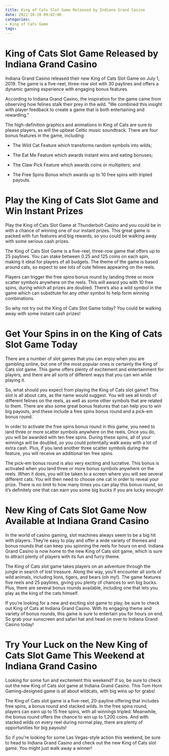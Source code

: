 ```yaml
---
title: King of Cats Slot Game Released by Indiana Grand Casino
date: 2022-10-28 09:02:06
categories:
- King of Cats Game
tags:
---
```



#  King of Cats Slot Game Released by Indiana Grand Casino

Indiana Grand Casino released their new King of Cats Slot Game on July 1, 2019. The game is a five-reel, three-row slot with 30 paylines and offers a dynamic gaming experience with engaging bonus features.

According to Indiana Grand Casino, the inspiration for the game came from observing how felines stalk their prey in the wild. “We combined this insight with player feedback to create a game that is both entertaining and rewarding.”

The high-definition graphics and animations in King of Cats are sure to please players, as will the upbeat Celtic music soundtrack. There are four bonus features in the game, including:

* The Wild Cat Feature which transforms random symbols into wilds;

* The Eat Me Feature which awards instant wins and eating bonuses;

* The Claw Pick Feature which awards coins or multipliers; and

* The Free Spins Bonus which awards up to 10 free spins with tripled payouts.

#  Play the King of Cats Slot Game and Win Instant Prizes

Play the King of Cats Slot Game at Thunderbolt Casino and you could be in with a chance of winning one of our instant prizes. This great game is packed with fun features and big rewards, so you could be walking away with some serious cash prizes.

The King of Cats Slot Game is a five-reel, three-row game that offers up to 25 paylines. You can stake between 0.25 and 125 coins on each spin, making it ideal for players of all budgets. The theme of the game is based around cats, so expect to see lots of cute felines appearing on the reels.

Players can trigger the free spins bonus round by landing three or more scatter symbols anywhere on the reels. This will award you with 10 free spins, during which all prizes are doubled. There’s also a wild symbol in the game which can substitute for any other symbol to help form winning combinations.

So why not try out the King of Cats Slot Game today? You could be walking away with some instant cash prizes!

#  Get Your Spins in on the King of Cats Slot Game Today

There are a number of slot games that you can enjoy when you are gambling online, but one of the most popular ones is certainly the King of Cats slot game. This game offers plenty of excitement and entertainment for players, and there are all sorts of different ways that you can win while playing it.

So, what should you expect from playing the King of Cats slot game? This slot is all about cats, as the name would suggest. You will see all kinds of different felines on the reels, as well as some other symbols that are related to them. There are also some great bonus features that can help you to win big payouts, and these include a free spins bonus round and a pick-em bonus round.

In order to activate the free spins bonus round in this game, you need to land three or more scatter symbols anywhere on the reels. Once you do, you will be awarded with ten free spins. During these spins, all of your winnings will be doubled, so you could potentially walk away with a lot of extra cash. Plus, if you land another three scatter symbols during the feature, you will receive an additional ten free spins.

The pick-em bonus round is also very exciting and lucrative. This bonus is activated when you land three or more bonus symbols anywhere on the reels. When it does, you will be taken to a screen where you will see several different cats. You will then need to choose one cat in order to reveal your prize. There is no limit to how many times you can play this bonus round, so it’s definitely one that can earn you some big bucks if you are lucky enough!

#  New King of Cats Slot Game Now Available at Indiana Grand Casino

In the world of casino gaming, slot machines always seem to be a big hit with players. They’re easy to play and offer a wide variety of themes and bonus rounds that can keep you spinning the reels for hours on end. Indiana Grand Casino is now home to the new King of Cats slot game, which is sure to attract plenty of players with its fun and furry theme.

The King of Cats slot game takes players on an adventure through the jungle in search of lost treasure. Along the way, you’ll encounter all sorts of wild animals, including lions, tigers, and bears (oh my!). The game features five reels and 25 paylines, giving you plenty of chances to win big bucks. Plus, there are several bonus rounds available, including one that lets you play as the king of the cats himself.

If you’re looking for a new and exciting slot game to play, be sure to check out King of Cats at Indiana Grand Casino. With its engaging theme and variety of bonus rounds, this game is sure to entertain you for hours on end. So grab your sunscreen and safari hat and head on over to Indiana Grand Casino today!

#  Try Your Luck on the New King of Cats Slot Game This Weekend at Indiana Grand Casino

Looking for some fun and excitement this weekend? If so, be sure to check out the new King of Cats slot game at Indiana Grand Casino. This Tom Horn Gaming-designed game is all about wildcats, with big wins up for grabs!

The King of Cats slot game is a five-reel, 20-payline offering that includes free spins, a bonus round and stacked wilds. In the free spins round, players can earn up to 15 free spins, with all winnings tripled. Meanwhile, the bonus round offers the chance to win up to 1,200 coins. And with stacked wilds on every reel during normal play, there are plenty of opportunities for big payouts!

So if you're looking for some Las Vegas-style action this weekend, be sure to head to Indiana Grand Casino and check out the new King of Cats slot game. You might just walk away a winner!